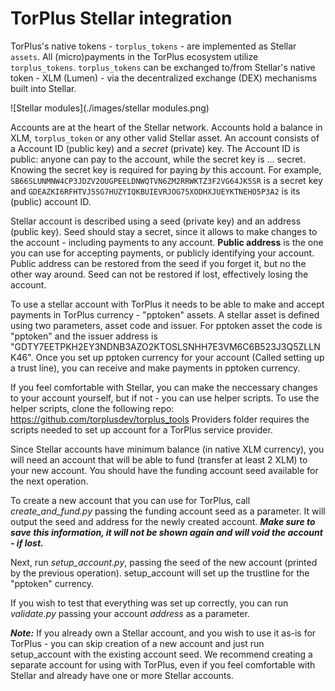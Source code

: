 # TorPlus Stellar integration

TorPlus's native tokens - `torplus_tokens` - are implemented as Stellar `assets`. All (micro)payments in the TorPlus ecosystem utilize `torplus_tokens`. `torplus_tokens` can be exchanged to/from Stellar's native token - XLM (Lumen) - via the decentralized exchange (DEX) mechanisms built into Stellar.

![Stellar modules](./images/stellar modules.png)

Accounts are at the heart of the Stellar network. Accounts hold a balance in XLM, `torplus_token` or any other valid Stellar asset. An account consists of a Account ID (public key) and a *secret* (private) key. The Account ID is public: anyone can pay to the account, while the secret key is ... secret. Knowing the secret key is required for paying _by_ this account. For example, `SB66SLUNMNW4CP3JDZV2OUGPEELDNWQTVN6ZM2RRWKTZ3F2VG64JK5SR` is a secret key and `GDEAZKI6RFHTVJ5SG7HUZYIQKBUIEVRJOG75XODHXJUEYKTNEHO5P3A2` is its (public) account ID.

Stellar account is described using a seed (private key) and an address (public key).
Seed should stay a secret, since it allows to make changes to the account - including payments to any account.
**Public address** is the one you can use for accepting payments, or publicly identifying your account.
Public address can be restored from the seed if you forget it, but no the other way around. 
Seed can not be restored if lost, effectively losing the account.

To use a stellar account with TorPlus it needs to be able to make and accept payments in TorPlus currency - "pptoken" assets.
A stellar asset is defined using two parameters, asset code and issuer.
For pptoken asset the code is "pptoken" and the issuer address is "GDTY7EETPKH2EY3NDNB3AZO2KTOSLSNHH7E3VM6C6B523J3Q5ZLLNK46".
Once you set up pptoken currency for your account (Called setting up a trust line), you can receive and make payments in pptoken currency.

If you feel comfortable with Stellar, you can make the neccessary changes to your account yourself, but if not - you can use helper scripts.
To use the helper scripts, clone the following repo: https://github.com/torplusdev/torplus_tools
Providers folder requires the scripts needed to set up account for a TorPlus service provider.

Since Stellar accounts have minimum balance (in native XLM currency), you will need an account that will be able to fund (transfer at least 2 XLM) to your new account.
You should have the funding account seed available for the next operation.

To create a new account that you can use for TorPlus, call *create_and_fund.py* passing the funding account seed as a parameter.
It will output the seed and address for the newly created account. 
***Make sure to save this information, it will not be shown again and will void the account - if lost.***

Next, run *setup_account.py*, passing the seed of the new account (printed by the previous operation). setup_account will set up the trustline for the "pptoken" currency.

If you wish to test that everything was set up correctly, you can run *validate.py* passing your account *address* as a parameter.

***Note:*** If you already own a Stellar account, and you wish to use it as-is for TorPlus - you can skip creation of a new account and just run setup_account with the existing account seed.
We recommend creating a separate account for using with TorPlus, even if you feel comfortable with Stellar and already have one or more Stellar accounts.

